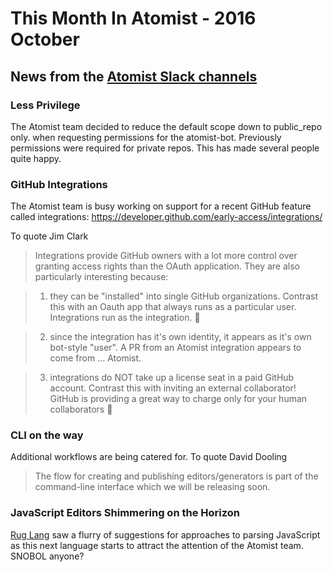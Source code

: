 
# This Month In Atomist - 2016 October

## News from the [Atomist Slack channels](https://atomist-community.slack.com)

### Less Privilege

The Atomist team decided to reduce the default scope down to public_repo only. when requesting permissions for the atomist-bot.
Previously permissions were required for private repos. This has made several people quite happy.

### GitHub Integrations

The Atomist team is busy working on support for a recent GitHub feature called integrations:  https://developer.github.com/early-access/integrations/

To quote Jim Clark

> Integrations provide GitHub owners with a lot more control over granting access rights than the OAuth application.  They are also particularly interesting because:

> 1.  they can be "installed" into single GitHub organizations.  Contrast this with an Oauth app that always runs as a particular user.  Integrations run as the integration.  :slightly_smiling_face:

> 2.  since the integration has it's own identity, it appears as it's own bot-style "user".  A PR from an Atomist integration appears to come from ... Atomist.  

> 3.  integrations do NOT take up a license seat in a paid GitHub account.  Contrast this with inviting an external collaborator!  GitHub is providing a great way to charge only for your human collaborators :slightly_smiling_face:
 
### CLI on the way

Additional workflows are being catered for. To quote David Dooling

> The flow for creating and publishing editors/generators is part of the command-line interface which we will be releasing soon. 

### JavaScript Editors Shimmering on the Horizon

[Rug Lang](https://atomist-community.slack.com/messages/rug-lang) saw a flurry of suggestions for approaches to parsing JavaScript as this next language starts to attract the attention of the Atomist team. SNOBOL anyone?


